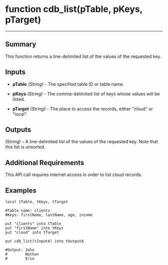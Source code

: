 # function cdb_list(pTable, pKeys, pTarget)
---
## Summary
This function returns a line-delimited list of the values of the requested key.

## Inputs
* **pTable** *(String)* - The specified table ID or table name.

* **pKeys** *(String)* - The comma-delimited list of keys whose values will be listed.

* **pTarget** *(String)* - The place to access the records, either "cloud" or "local".

## Outputs
(String) – A line-delimited list of the values of the requested key. Note that this list is unsorted.

## Additional Requirements
This API call requires internet access in order to list cloud records.

## Examples
```
local tTable, tKeys, tTarget

#Table name: clients
#Keys: firstName, lastName, age, income

put "clients" into tTable
put "firstName" into tKeys
put "cloud" into tTarget

put cdb_list(tInputA) into tOutputA

#Output: John
#        Nathan
#        Erin
```